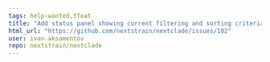 ```yaml
---
tags: help-wanted,tfeat
title: "Add status panel showing current filtering and sorting criteria and number of sequences displayed out of total"
html_url: "https://github.com/nextstrain/nextclade/issues/102"
user: ivan-aksamentov
repo: nextstrain/nextclade
---
```


